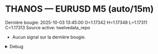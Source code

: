 # THANOS — EURUSD M5 (auto/15m)
Dernière bougie: 2025-10-03 13:45:00  O=1.17342  H=1.17348  L=1.17311  C=1.17313
Source active: twelvedata_repo

- Aucun signal sur la dernière bougie.

<details><summary>Debug</summary>

- TD_API_KEY manquant.

</details>